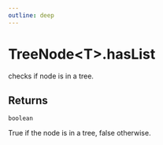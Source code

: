 ```yaml
---
outline: deep
---
```


# **TreeNode&lt;T&gt;.hasList**

checks if node is in a tree.

## ****Returns****

`boolean`

True if the node is in a tree, false otherwise.

